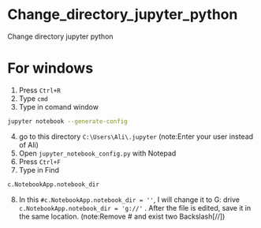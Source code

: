# Change_directory_jupyter_python
Change directory jupyter python

# For windows
1. Press `Ctrl+R` 
2. Type `cmd` 
3. Type in comand window
```sh
jupyter notebook --generate-config
```
4. go to this directory `C:\Users\Ali\.jupyter` (note:Enter your user instead of Ali)
5. Open `jupyter_notebook_config.py` with Notepad
6. Press `Ctrl+F` 
7. Type in Find
```sh
c.NotebookApp.notebook_dir
```
8. In this `#c.NotebookApp.notebook_dir = ''`, I will change it to G: drive `c.NotebookApp.notebook_dir = 'g://'` . After the file is edited, save it in the same location. (note:Remove # and exist two Backslash[//])
